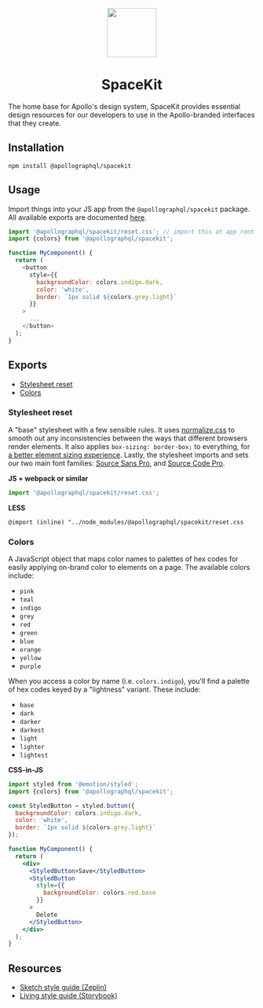 <div align="center">
  <img height="100" src="https://i.imgur.com/YPhoQOA.png">
  <h1 align="center">SpaceKit</h1>
</div>

The home base for Apollo's design system, SpaceKit provides essential design resources for our developers to use in the Apollo-branded interfaces that they create.

## Installation

```shell
npm install @apollographql/spacekit
```

## Usage

Import things into your JS app from the `@apollographql/spacekit` package. All available exports are documented [here](#exports).

```js
import '@apollographql/spacekit/reset.css'; // import this at app root
import {colors} from '@apollographql/spacekit';

function MyComponent() {
  return (
    <button
      style={{
        backgroundColor: colors.indigo.dark,
        color: 'white',
        border: `1px solid ${colors.grey.light}`
      }}
    >
      ...
    </button>
  );
}
```

## Exports

- [Stylesheet reset](#stylesheet-reset)
- [Colors](#colors)

### Stylesheet reset

A "base" stylesheet with a few sensible rules. It uses [normalize.css](https://necolas.github.io/normalize.css/) to smooth out any inconsistencies between the ways that different browsers render elements. It also applies `box-sizing: border-box;` to everything, for [a better element sizing experience](https://www.paulirish.com/2012/box-sizing-border-box-ftw/). Lastly, the stylesheet imports and sets our two main font families: [Source Sans Pro](https://fonts.google.com/specimen/Source+Sans+Pro), and [Source Code Pro](https://fonts.google.com/specimen/Source+Code+Pro).

**JS + webpack or similar**

```js
import '@apollographql/spacekit/reset.css';
```

**LESS**

```less
@import (inline) "../node_modules/@apollographql/spacekit/reset.css
```

### Colors

A JavaScript object that maps color names to palettes of hex codes for easily applying on-brand color to elements on a page. The available colors include:

- `pink`
- `teal`
- `indigo`
- `grey`
- `red`
- `green`
- `blue`
- `orange`
- `yellow`
- `purple`

When you access a color by name (i.e. `colors.indigo`), you'll find a palette of hex codes keyed by a "lightness" variant. These include:

- `base`
- `dark`
- `darker`
- `darkest`
- `light`
- `lighter`
- `lightest`

**CSS-in-JS**

```jsx
import styled from '@emotion/styled';
import {colors} from '@apollographql/spacekit';

const StyledButton = styled.button({
  backgroundColor: colors.indigo.dark,
  color: 'white',
  border: `1px solid ${colors.grey.light}`
});

function MyComponent() {
  return (
    <div>
      <StyledButton>Save</StyledButton>
      <StyledButton
        style={{
          backgroundColor: colors.red.base
        }}
      >
        Delete
      </StyledButton>
    </div>
  );
}
```

## Resources

- [Sketch style guide (Zeplin)](https://app.zeplin.io/project/5c7dcb5ab4e654bca8cde54d/screen/5cd0c46bce9a42346c709328)
- [Living style guide (Storybook)](https://storybook.apollographql.com)
